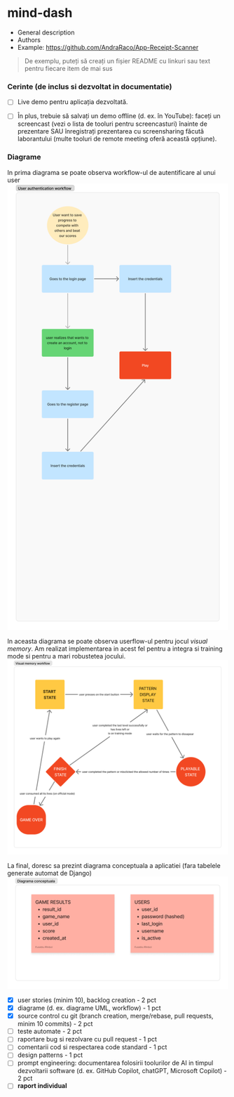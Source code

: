 # mind-dash
- General description
- Authors
- Example: https://github.com/AndraRaco/App-Receipt-Scanner

> De exemplu, puteți să creați un fișier README cu linkuri sau text pentru fiecare item de mai sus


### Cerinte (de inclus si dezvoltat in documentatie)
- [ ] Live demo pentru aplicația dezvoltată.
- [ ] În plus, trebuie să salvați un demo offline (d. ex. în YouTube): faceți un screencast (vezi o lista de tooluri pentru screencasturi) înainte de prezentare SAU înregistrați prezentarea cu screensharing făcută laborantului (multe tooluri de remote meeting oferă această opțiune).


### Diagrame
In prima diagrama se poate observa workflow-ul de autentificare al unui user
![](./images/auth_workflow.png)

In aceasta diagrama se poate observa userflow-ul pentru jocul *visual memory*. Am realizat implementarea in acest fel pentru a integra si training mode si pentru a mari robustetea jocului.
![](./images/visual_memory_workflow.png)

La final, doresc sa prezint diagrama conceptuala a aplicatiei (fara tabelele generate automat de Django)
![](./images/database_diagram.png)

- [x] user stories (minim 10), backlog creation - 2 pct
- [x] diagrame (d. ex. diagrame UML, workflow) - 1 pct
- [x] source control cu git (branch creation, merge/rebase, pull requests, minim 10 commits) - 2 pct
- [ ] teste automate - 2 pct
- [ ] raportare bug si rezolvare cu pull request - 1 pct
- [ ] comentarii cod si respectarea code standard - 1 pct
- [ ] design patterns - 1 pct
- [ ] prompt engineering: documentarea folosirii toolurilor de AI in timpul dezvoltarii software (d. ex. GitHub Copilot, chatGPT, Microsoft Copilot) - 2 pct
- [ ] **raport individual**
